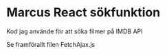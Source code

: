 # Marcus React sökfunktion

Kod jag använde för att söka filmer på IMDB API

Se framförallt filen FetchAjax.js
